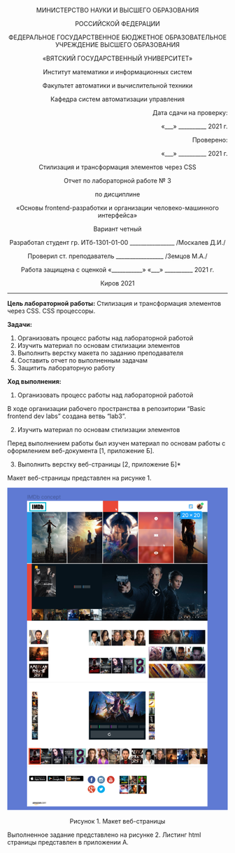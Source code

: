 <p align=center>МИНИСТЕРСТВО НАУКИ И ВЫСШЕГО ОБРАЗОВАНИЯ

<p align=center>РОССИЙСКОЙ ФЕДЕРАЦИИ

<p align=center>ФЕДЕРАЛЬНОЕ ГОСУДАРСТВЕННОЕ БЮДЖЕТНОЕ ОБРАЗОВАТЕЛЬНОЕ УЧРЕЖДЕНИЕ ВЫСШЕГО ОБРАЗОВАНИЯ

<p align=center>«ВЯТСКИЙ ГОСУДАРСТВЕННЫЙ УНИВЕРСИТЕТ»

<p align=center>Институт математики и информационных систем

<p align=center>Факультет автоматики и вычислительной техники

<p align=center>Кафедра систем автоматизации управления

<p align=right>Дата сдачи на проверку:

<p align=right>«___» __________ 2021 г.

<p align=right>Проверено:

<p align=right>«___» __________ 2021 г.

<p align=center>Стилизация и трансформация элементов через CSS

<p align=center>Отчет по лабораторной работе № 3

<p align=center>по дисциплине

<p align=center>«Основы frontend-разработки и организации человеко-машинного интерфейса»

<p align=center>Вариант четный

<p align=center>Разработал студент гр. ИТб-1301-01-00 ________________ /Москалев Д.И./

<p align=center>Проверил ст. преподаватель _________________ /Земцов М.А./

<p align=center>Работа защищена с оценкой «___________» «___» __________ 2021 г.

<p align=center>Киров 2021

---

__Цель лабораторной работы:__ Стилизация и трансформация элементов через CSS. CSS процессоры.

__Задачи:__
1. Организовать процесс работы над лабораторной работой
2. Изучить материал по основам стилизации элементов
3. Выполнить верстку макета по заданию преподавателя
4. Составить отчет по выполненным задачам
5. Защитить лабораторную работу

__Ход выполнения:__

1. Организовать процесс работы над лабораторной работой

В ходе организации рабочего пространства в репозитории “Basic frontend dev labs” создана ветвь “lab3”.

2. Изучить материал по основам стилизации элементов

Перед выполнением работы был изучен материал по основам работы c оформлением веб-документа [1, приложение Б]. 

3. Выполнить верстку веб-страницы  [2, приложение Б]*

Макет веб-страницы представлен на рисунке 1.

<p align=center><img src=./Images/figmaMaket.png></p>
<p align=center>Рисунок 1. Макет веб-страницы</p>

Выполненное задание представлено на рисунке 2. Листинг html страницы представлен в приложении А.